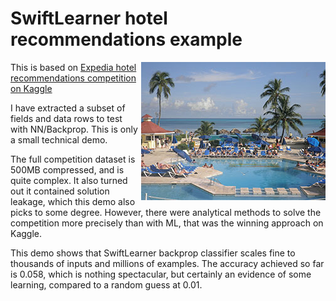 # SwiftLearner hotel recommendations example

<img align="right" src="img/hotel.jpg" alt="Hotel"/>

This is based on [Expedia hotel recommendations competition on Kaggle](https://www.kaggle.com/c/expedia-hotel-recommendations)

I have extracted a subset of fields and data rows to test with NN/Backprop.
This is only a small technical demo.

The full competition dataset is 500MB compressed, and is quite complex.
It also turned out it contained solution leakage, which this demo also picks to some degree.
However, there were analytical methods to solve the competition more precisely than with ML,
that was the winning approach on Kaggle.

This demo shows that SwiftLearner backprop classifier scales fine to thousands
of inputs and millions of examples. The accuracy achieved so far is 0.058, which
is nothing spectacular, but certainly an evidence of some learning, compared
to a random guess at 0.01.